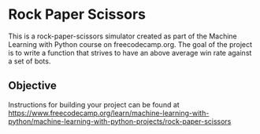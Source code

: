 # Rock Paper Scissors

This is a rock-paper-scissors simulator created as part of the Machine Learning with Python course on freecodecamp.org. The goal of the project is to write a function that strives to have an above average win rate against a set of bots.

## Objective

Instructions for building your project can be found at https://www.freecodecamp.org/learn/machine-learning-with-python/machine-learning-with-python-projects/rock-paper-scissors

